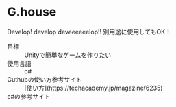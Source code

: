 # G.house
Develop! develop deveeeeeelop!!
別用途に使用してもOK！

<dl>
  <dt>目標</dt>
  <dd>Unityで簡単なゲームを作りたい</dd>
  <dt>使用言語</dt>
  <dd>c#</dd>
  <dt>Guthubの使い方参考サイト</dt>
  <dd> [使い方](https://techacademy.jp/magazine/6235) </dd>
  <dt>c#の参考サイト</dt>
 </dl>
